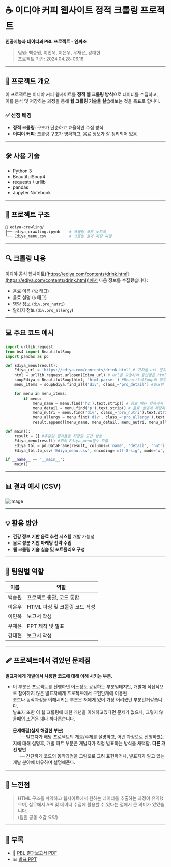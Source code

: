 
# ☕ 이디야 커피 웹사이트 정적 크롤링 프로젝트

**인공지능과 데이터과 PBL 프로젝트 - 인싸조**  
> 팀원: 백승원, 이민욱, 이은우, 우재윤, 강대현  
> 프로젝트 기간: 2024.04.28-06.18

---

## 📌 프로젝트 개요

이 프로젝트는 이디야 커피 웹사이트를 **정적 웹 크롤링 방식**으로 데이터를 수집하고, </br>
이를 분석 및 저장하는 과정을 통해 **웹 크롤링 기술을 실습**해보는 것을 목표로 합니다.  

### ✅ 선정 배경
- **정적 크롤링**: 구조가 단순하고 효율적인 수집 방식
- **이디야 커피**: 크롤링 구조가 명확하고, 음료 정보가 잘 정리되어 있음

---

## 🛠️ 사용 기술

- Python 3
- BeautifulSoup4
- requests / urllib
- pandas
- Jupyter Notebook

---

## 🧱 프로젝트 구조

```bash
📁 ediya-crawling/
├── ediya_crawling.ipynb    # 크롤링 코드 노트북
└── Ediya_menu.csv          # 크롤링 결과 저장 파일
```

---

## 🔍 크롤링 내용

이디야 공식 웹사이트([https://ediya.com/contents/drink.html](https://ediya.com/contents/drink.html))에서 다음 정보를 수집했습니다:

- 음료 이름 (`h2` 태그)
- 음료 설명 (`p` 태그)
- 영양 정보 (`div.pro_nutri`)
- 알러지 정보 (`div.pro_allergy`)

---

## 💻 주요 코드 예시

```python
import urllib.request
from bs4 import BeautifulSoup
import pandas as pd

def Ediya_menu(result):
    Ediya_url = 'https://ediya.com/contents/drink.html' # 가져올 url 문자열로 입력
    html = urllib.request.urlopen(Ediya_url) # url을 요청하여 응답받은 html이 담긴 자료를 받아와서 저장함.
    soupEdiya = BeautifulSoup(html, 'html.parser') #BeautifulSoup의 객체를 생성함.(html을 잘 정리된 형태로 변환)
    menu_items = soupEdiya.find_all('div', class_='pro_detail') #필요한 항목의 태그와 클래스를 분석하여 파싱한다.

    for menu in menu_items:
        if menu:
            menu_name = menu.find('h2').text.strip() # 음료 메뉴 항목에서 음료 이름에 해당하는 부분 추출
            menu_detail = menu.find('p').text.strip() # 음료 설명에 해당하는 부분 추출
            menu_nutri = menu.find('div', class_='pro_nutri').text.strip()  # 음료 영양분에 해당하는 부분 추출
            menu_allergy = menu.find('div', class_='pro_allergy').text.strip() # 알러지 성분에 해당하는 부분 추출
            result.append([menu_name, menu_detail, menu_nutri, menu_allergy]) # 추출한 결과들을 result에 추가 저장

def main():
    result = [] #추출한 결과들을 저장할 공간 생성
    Ediya_menu(result) #위의 Ediya_menu함수 호출
    Ediya_tbl = pd.DataFrame(result, columns=('name', 'detail', 'nutri', 'allergy')) #추출한 결과를 데이터프레임으로 저장
    Ediya_tbl.to_csv('Ediya_menu.csv', encoding='utf-8-sig', mode='w', index=False) # Ediya_menu.csv파일로 저장

if __name__ == '__main__':
    main()

```

---

## 📊 결과 예시 (CSV)

![image](https://github.com/user-attachments/assets/6aba4dac-4db7-462b-8718-dc316e0efefd)


---

## 💡 활용 방안

- **건강 정보 기반 음료 추천 시스템** 개발 가능성
- **음료 성분 기반 마케팅 전략 수립**
- **웹 크롤링 기술 실습 및 포트폴리오 구성**

---

## 🧠 팀원별 역할

| 이름     | 역할                      |
|----------|---------------------------|
| 백승원   | 프로젝트 총괄, 코드 통합     |
| 이은우   | HTML 파싱 및 크롤링 코드 작성 |
| 이민욱   | 보고서 작성 |
| 우재윤   | PPT 제작 및 발표   |
| 강대현   | 보고서 작성  |

---

## 🩹 프로젝트에서 겪었던 문제점
**발표자에게 개발에서 사용한 코드에 대해 이해 시키는 부분.**
   - 이 부분은 프로젝트를 진행하면 어느정도 공감하는 부분일테지만, 개발에 직접적으로 참여하지 않은 발표자에게 프로젝트에서 구현단계에 이용된 <br/> 코드나 동작과정을 이해시키는 부분은 저에게 있어 가장 어려웠던 부분인거같습니다.<br/>
     발표자 또한 이 웹 크롤링에 대한 개념을 이해하고있다면 문제가 없으나, 그렇지 않을때의 조건은 꽤나 까다롭습니다.<br/>
     <br/>
    **문제해결(실제 해결한 부분)**<br/>
       └─ 발표자가 해당 프로젝트의 개요/주제를 설명하고, 어떤 과정으로 진행하였는지에 대해 설명후, 개발 파트 부분은 개발자가 직접 발표하는 방식을 채택함.
    **다른 개선 방안**<br/>
       └─ 간단하게 코드의 동작과정을 그림으로 그려 표현하거나, 발표자가 알고 있는 개발 분야에 비유하며 설명해준다.<br/>
---

## 📝 느낀점

> HTML 구조를 파악하고 웹사이트에서 원하는 데이터를 추출하는 과정이 유익했으며, 실무에서 API 및 데이터 수집에 활용할 수 있다는 점에서 큰 의미가 있었습니다.  
> (팀원 공동 소감 요약)

---

## 📎 부록

- 📄 [PBL 결과보고서 PDF](https://github.com/DavidMao8849/Web_Crawler/blob/a832aefc29e70cc5bcf0ebabeb979df046783f9e/docs/%EC%9D%B8%EA%B3%B5%EC%A7%80%EB%8A%A5%EA%B3%BC%20%EB%8D%B0%EC%9D%B4%ED%84%B0%EA%B3%BC%ED%95%99%20PBL%20%EA%B2%B0%EA%B3%BC%EB%B3%B4%EA%B3%A0%EC%84%9C_%EC%9D%B8%EC%8B%B8%EC%A1%B0(0613).pdf)
- 📊 [발표 PPT](https://github.com/DavidMao8849/Web_Crawler/blob/a832aefc29e70cc5bcf0ebabeb979df046783f9e/docs/%EC%9D%B8%EA%B3%B5%EC%A7%80%EB%8A%A5%EA%B3%BC%20%EB%8D%B0%EC%9D%B4%ED%84%B0%EA%B3%BC%ED%95%99%20%EC%9D%B8%EC%8B%B8%EC%A1%B0%20%ED%8C%80%ED%94%84%EB%A1%9C%EC%A0%9D%ED%8A%B8%20%EB%B0%9C%ED%91%9C%20PPT.pptx)
